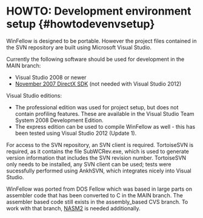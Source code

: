 HOWTO: Development environment setup    {#howtodevenvsetup}
====================================

WinFellow is designed to be portable.
However the project files contained in the SVN repository are built using Microsoft Visual Studio.

Currently the following software should be used for development in the MAIN branch:
* Visual Studio 2008 or newer
* <a href="http://www.microsoft.com/downloads/details.aspx?familyid=4b78a58a-e672-4b83-a28e-72b5e93bd60a">November 2007 DirectX SDK</a> (not needed with Visual Studio 2012)

Visual Studio editions:
* The professional edition was used for project setup, but does not contain profiling features. These are available in the Visual Studio Team System 2008 Development Edition.
* The express edition can be used to compile WinFellow as well - this has been tested using Visual Studio 2012 (Update 1).

For access to the SVN repository, an SVN client is required.
TortoiseSVN is required, as it contains the file SubWCRev.exe, which is used to generate version information that includes the SVN revision number.
TortoiseSVN only needs to be installed, any SVN client can be used; tests were sucessfully performed using AnkhSVN, which integrates nicely into Visual Studio.

WinFellow was ported from DOS Fellow which was based in large parts on assembler code that has been converted to C in the MAIN branch.
The assembler based code still exists in the assembly_based CVS branch. To work with that branch, <a href="http://nasm.sourceforge.net|nasm2">NASM2</a> is needed additionally.